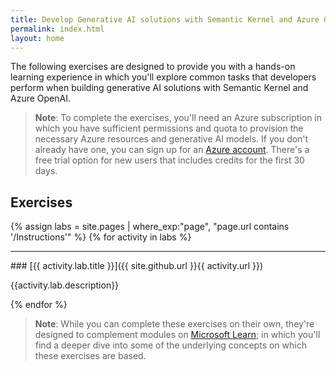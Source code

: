 ```yaml
---
title: Develop Generative AI solutions with Semantic Kernel and Azure OpenAI
permalink: index.html
layout: home
---
```


The following exercises are designed to provide you with a hands-on learning experience in which you'll explore common tasks that developers perform when building generative AI solutions with Semantic Kernel and Azure OpenAI.

> **Note**: To complete the exercises, you'll need an Azure subscription in which you have sufficient permissions and quota to provision the necessary Azure resources and generative AI models. If you don't already have one, you can sign up for an [Azure account](https://azure.microsoft.com/free). There's a free trial option for new users that includes credits for the first 30 days.

## Exercises

{% assign labs = site.pages | where_exp:"page", "page.url contains '/Instructions'" %}
{% for activity in labs  %}
<hr>
### [{{ activity.lab.title }}]({{ site.github.url }}{{ activity.url }})

{{activity.lab.description}}

{% endfor %}

> **Note**: While you can complete these exercises on their own, they're designed to complement modules on [Microsoft Learn](https://learn.microsoft.com/training/paths/develop-ai-agents-azure-open-ai-semantic-kernel-sdk/); in which you'll find a deeper dive into some of the underlying concepts on which these exercises are based.


